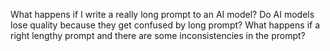 What happens if I write a really long prompt to an AI model? Do AI models lose quality because they get confused by long prompt? What happens if a right lengthy prompt and there are some inconsistencies in the prompt? 